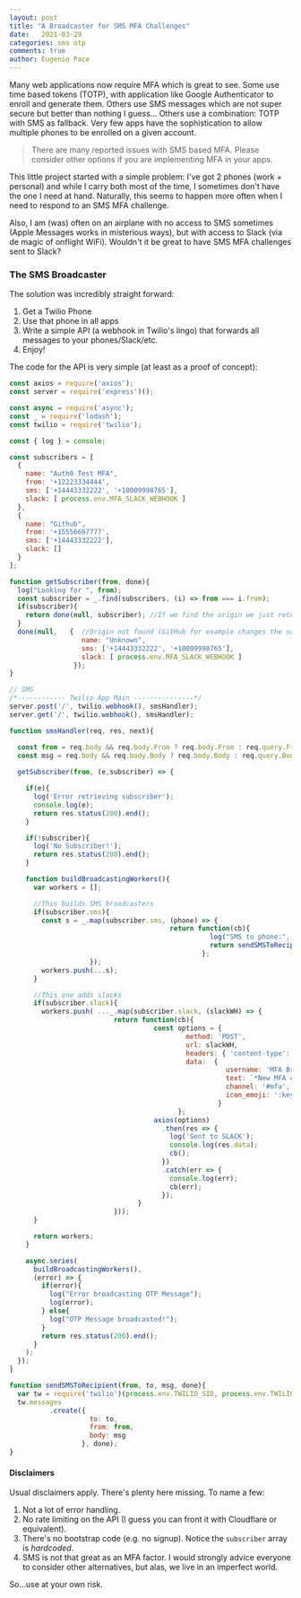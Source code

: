 ```yaml
---
layout: post
title: "A Broadcaster for SMS MFA Challenges"
date:   2021-03-29
categories: sms otp
comments: true
author: Eugenio Pace
---
```


Many web applications now require MFA which is great to see. Some use time based tokens (TOTP), with application like Google Authenticator to enroll and generate them. Others use SMS messages which are not super secure but better than nothing I guess... Others use a combination: TOTP with SMS as fallback. Very few apps have the sophistication to allow multiple phones to be enrolled on a given account.

> There are many reported issues with SMS based MFA. Please consider other options if you are implementing MFA in your apps.

This little project started with a simple problem: I've got 2 phones (work + personal) and while I carry both most of the time, I sometimes don't have the one I need at hand. Naturally, this seems to happen more often when I need to respond to an SMS MFA challenge.

Also, I am (was) often on an airplane with no access to SMS sometimes (Apple Messages works in misterious ways), but with access to Slack (via de magic of onflight WiFi). Wouldn't it be great to have SMS MFA challenges sent to Slack?


### The SMS Broadcaster

The solution was incredibly straight forward: 

1. Get a Twilio Phone
2. Use that phone in all apps
3. Write a simple API (a webhook in Twilio's lingo) that forwards all messages to your phones/Slack/etc.
4. Enjoy!

The code for the API is very simple (at least as a proof of concept):

```js
const axios = require('axios');
const server = require('express')();

const async = require('async');
const _ = require('lodash');
const twilio = require('twilio');

const { log } = console;

const subscribers = [
  {
    name: "Auth0 Test MFA",
    from: '+12223334444',
    sms: ['+14443332222', '+10009998765'],
    slack: [ process.env.MFA_SLACK_WEBHOOK ]
  },
  {
    name: "Github",
    from: '+15556667777',
    sms: ['+14443332222'],
    slack: []
  }
];

function getSubscriber(from, done){
  log("Looking for ", from);
  const subscriber = _.find(subscribers, (i) => from === i.from);
  if(subscriber){
    return done(null, subscriber); //If we find the origin we just return that
  }
  done(null,   {  //Origin not found (GitHub for example changes the source phone number it seems)
                  name: "Unknown",
                  sms: ['+14443332222', '+10009998765'],
                  slack: [ process.env.MFA_SLACK_WEBHOOK ]
                });
}

// SMS
/*------------ Twilio App Main ---------------*/
server.post('/', twilio.webhook(), smsHandler);
server.get('/', twilio.webhook(), smsHandler); 

function smsHandler(req, res, next){

  const from = req.body && req.body.From ? req.body.From : req.query.From;
  const msg = req.body && req.body.Body ? req.body.Body : req.query.Body; 
  
  getSubscriber(from, (e,subscriber) => {

    if(e){ 
      log('Error retrieving subscriber');
      console.log(e);
      return res.status(200).end();
    }

    if(!subscriber){
      log('No Subscriber!');
      return res.status(200).end();
    }

    function buildBroadcastingWorkers(){
      var workers = [];

      //This builds SMS broadcasters
      if(subscriber.sms){
        const s = _.map(subscriber.sms, (phone) => {
                                        return function(cb){
                                                  log("SMS to phone:", phone);
                                                  return sendSMSToRecipient(process.env.MFA_FROM_PHONE, phone, `MFA challenge from ${subscriber.name}\n${msg}`, cb);
                                                };
                    });
        workers.push(...s);
      }

      //This one adds slacks
      if(subscriber.slack){
        workers.push( ..._.map(subscriber.slack, (slackWH) => {
                          return function(cb){
                                    const options = { 
                                            method: 'POST',
                                            url: slackWH,
                                            headers: { 'content-type': 'application/json' },
                                            data:  {
                                                      username: 'MFA Broadcaster',
                                                      text: `*New MFA challenge*\n From: ${subscriber.name}\n\n\`\`\`\n${msg}\n\`\`\``,
                                                      channel: '#mfa', 
                                                      icon_emoji: ':key:'
                                                    }
                                          };
                                    axios(options)
                                      .then(res => {
                                        log('Sent to SLACK');
                                        console.log(res.data);
                                        cb();
                                      })
                                      .catch(err => {
                                        console.log(err);
                                        cb(err);
                                      });
                                }
                          }));
      }

      return workers;
    }

    async.series(
      buildBroadcastingWorkers(),
      (error) => {
        if(error){
          log("Error broadcasting OTP Message");
          log(error);
        } else{
          log("OTP Message broadcasted!");
        }
        return res.status(200).end();
      }
    );
  });
}

function sendSMSToRecipient(from, to, msg, done){
  var tw = require('twilio')(process.env.TWILIO_SID, process.env.TWILIO_AUTH_TOKEN);
  tw.messages
          .create({
                    to: to,
                    from: from,
                    body: msg
                  }, done);
}
```

#### Disclaimers

Usual disclaimers apply. There's plenty here missing. To name a few:

1. Not a lot of error handling.
2. No rate limiting on the API (I guess you can front it with Cloudflare or equivalent).
3. There's no bootstrap code (e.g. no signup). Notice the `subscriber` array is _hardcoded_. 
4. SMS is not that great as an MFA factor. I would strongly advice everyone to consider other alternatives, but alas, we live in an imperfect world.


So...use at your own risk. 

